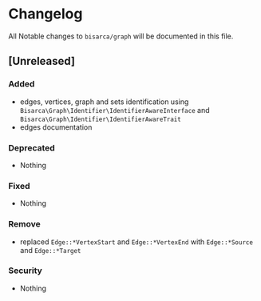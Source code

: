 # Changelog
All Notable changes to `bisarca/graph` will be documented in this file.

## [Unreleased]

### Added
- edges, vertices, graph and sets identification using `Bisarca\Graph\Identifier\IdentifierAwareInterface` and `Bisarca\Graph\Identifier\IdentifierAwareTrait`
- edges documentation

### Deprecated
- Nothing

### Fixed
- Nothing

### Remove
- replaced `Edge::*VertexStart` and `Edge::*VertexEnd` with `Edge::*Source` and `Edge::*Target`

### Security
- Nothing
